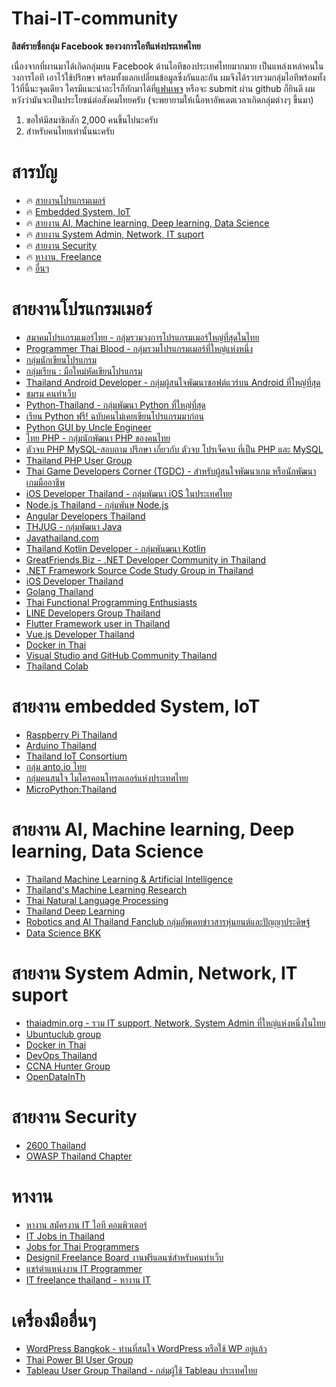 # Thai-IT-community 
__ลิสต์รายชื่อกลุ่ม Facebook ของวงการไอทีแห่งประเทศไทย__

เนื่องจากที่ผานมาได้เกิดกลุ่มบน Facebook ด้านไอทีของประเทศไทยมากมาย เป็นแหล่งเหล่าคนในวงการไอที เอาไว้ใช้ปรึกษา พร้อมทั้งแลกเปลี่ยนข้อมูลซึ่งกันและกัน ผมจึงได้รวบรวมกลุ่มไอทีพร้อมทั้งไว้ที่นี้นะจุดเดียว ใครมีแนะนำอะไรก็ทักมาได้ที่[แฟนเพจ](https://www.facebook.com/programmerthai/) หรือจะ submit ผ่าน github ก็ยินดี ผมหวังว่ามันจะเป็นประโยชน์ต่อสังคมไทยครับ (จะพยายามให้เนื้อหาอัพเดตเวลาเกิดกลุ่มต่างๆ ขึ้นมา)
 1. ขอให้มีสมาชิกสัก 2,000 คนขึ้นไปนะครับ
 2. สำหรับคนไทยเท่านั้นนะครับ


# สารบัญ
 
* :fire: [สายงานโปรแกรมเมอร์](#เสายงานโปรแกรมเมอร์)
* :fire: [Embedded System, IoT](#สายงาน-embedded-system-iot)
* :fire: [สายงาน AI, Machine learning, Deep learning, Data Science](#สายงาน-ai-machine-learning-deep-learning-data-science)
* :fire: [สายงาน System Admin, Network, IT suport](#สายงาน-system-admin-network-it-suport)
* :fire: [สายงาน Security](#สายงาน-security)
* :fire: [หางาน, Freelance](#หางาน)
* :fire: [อื่นๆ](#เอื่นๆ)

# สายงานโปรแกรมเมอร์
* [สมาคมโปรแกรมเมอร์ไทย - กลุ่มรวมวงการโปรแกรมเมอร์ใหญ่ที่สุดในไทย](https://www.facebook.com/groups/ThaiPGAssociateSociety/)
* [Programmer Thai Blood - กลุ่มรวมโปรแกรมเมอร์ที่ใหญ่แห่งหนึ่ง](https://www.facebook.com/groups/programmerthai/)
* [กลุ่มนักเขียนโปรแกรม](https://www.facebook.com/groups/131258331007039/)
* [กลุ่มเรียน : มือใหม่หัดเขียนโปรแกรม](https://www.facebook.com/groups/116054355228064/)
* [Thailand Android Developer - กลุ่มผู้สนใจพัฒนาซอฟต์แวร์บน Android ที่ใหญ่ที่สุด](https://www.facebook.com/groups/thaidroiddev/)
* [ชมรม คนทำเว็บ](https://www.facebook.com/groups/122558751110047/)
* [Python-Thailand - กลุ่มพัฒนา Python ที่ใหญ่ที่สุด](https://www.facebook.com/groups/admin.py.dev/)
* [เรียน Python ฟรี! ฉบับคนไม่เคยเขียนโปรแกรมมาก่อน](https://www.facebook.com/groups/2355598151437216/)
* [Python GUI by Uncle Engineer](https://www.facebook.com/groups/1721550277936854/)
* [ไทย PHP - กลุ่มนักพัฒนา PHP ของคนไทย](https://www.facebook.com/groups/134855003271201/)
* [ตัวจบ PHP MySQL-สอบถาม ปรึกษา เกี่ยวกับ ตัวจบ โปรเจ็คจบ ที่เป็น PHP และ MySQL](https://www.facebook.com/groups/149920381868037/)
* [Thailand PHP User Group](https://www.facebook.com/groups/thpug/)
* [Thai Game Developers Corner (TGDC) - สำหรับผู้สนใจพัฒนาเกม หรือนักพัฒนาเกมมืออาชีพ](https://www.facebook.com/groups/thaigamepad/)
* [iOS Developer Thailand - กลุ่มพัฒนา iOS ในประเทศไทย](https://www.facebook.com/groups/iosthailand/)
* [Node.js Thailand - กลุ่มพันษ Node.js](https://www.facebook.com/groups/node.th/)
* [Angular Developers Thailand](https://www.facebook.com/groups/angularjs.th/)
* [THJUG - กลุ่มพัฒนา Java](https://www.facebook.com/groups/thjug/)
* [Javathailand.com](https://www.facebook.com/groups/javathailand/?ref=group_browse_new)
* [Thailand Kotlin Developer - กลุ่มพันฒนา Kotlin](https://www.facebook.com/groups/872547279487598/)
* [GreatFriends.Biz - .NET Developer Community in Thailand](https://www.facebook.com/groups/greatfriends.biz/about/)
* [.NET Framework Source Code Study Group in Thailand](https://www.facebook.com/groups/studygroupof.net/)
* [iOS Developer Thailand](https://www.facebook.com/groups/iosthailand/)
* [Golang Thailand](https://www.facebook.com/groups/584867114995854)
* [Thai Functional Programming Enthusiasts](https://www.facebook.com/groups/310209089128699/)
* [LINE Developers Group Thailand](https://www.facebook.com/groups/LINEDEVTH/)
* [Flutter Framework user in Thailand](https://www.facebook.com/groups/1330912973657674/)
* [Vue.js Developer Thailand](https://www.facebook.com/groups/209687502909122/)
* [Docker in Thai](https://www.facebook.com/groups/858633044176588/)
* [Visual Studio and GitHub Community Thailand](www.facebook.com/groups/VisualStudioGitHubCommunityThailand/)
* [Thailand Colab](https://www.facebook.com/groups/colab.thailand/)


# สายงาน embedded System, IoT
* [Raspberry Pi Thailand](https://www.facebook.com/groups/rpi.th/)
* [Arduino Thailand](https://www.facebook.com/groups/arduino.thai/)
* [Thailand IoT Consortium](https://www.facebook.com/ThailandIoTConsortium/)
* [กลุ่ม anto.io ไทย](https://www.facebook.com/groups/anto.io/)
* [กลุ่มคนสนใจ ไมโครคอนโทรลเลอร์แห่งประเทศไทย](https://www.facebook.com/groups/448555958824892/)
* [MicroPython:Thailand](https://www.facebook.com/groups/109676182999340/)

# สายงาน AI, Machine learning, Deep learning, Data Science
* [Thailand Machine Learning & Artificial Intelligence](https://www.facebook.com/groups/941490879222335)
* [Thailand's Machine Learning Research](https://www.facebook.com/groups/164204783609455/)
* [Thai Natural Language Processing](https://www.facebook.com/groups/thainlp/)
* [Thailand Deep Learning](https://www.facebook.com/groups/988867541235062/)
* [Robotics and AI Thailand Fanclub กลุ่มอัพเดทข่าวสารหุ่นยนต์และปัญญาประดิษฐ์](https://www.facebook.com/groups/214171812372378/)
* [Data Science BKK](https://www.facebook.com/groups/dsbkkgroup/)

# สายงาน System Admin, Network, IT suport
* [thaiadmin.org - รวม IT support, Network, System Admin ที่ใหญ่แห่งหนึ่งในไทย](https://www.facebook.com/groups/thaiadmin/)
* [Ubuntuclub group](https://www.facebook.com/groups/ubuntuclub/)
* [Docker in Thai](https://www.facebook.com/groups/858633044176588/)
* [DevOps Thailand](https://www.facebook.com/groups/720597038025424/)
* [CCNA Hunter Group](https://www.facebook.com/groups/CCNAHunterGroup/)
* [OpenDataInTh](https://www.facebook.com/groups/OpenDataInTh/)

# สายงาน Security
* [2600 Thailand](https://www.facebook.com/groups/2600Thailand)
* [OWASP Thailand Chapter](https://www.facebook.com/groups/owaspthailand)
 
# หางาน
* [หางาน สมัครงาน IT ไอที คอมพิวเตอร์](https://www.facebook.com/groups/238251843552486/)
* [IT Jobs in Thailand](https://www.facebook.com/groups/ITOutsourceThailand/)
* [Jobs for Thai Programmers](https://www.facebook.com/groups/647718825333067/)
* [Designil Freelance Board งานฟรีแลนซ์สำหรับคนทำเว็บ](https://www.facebook.com/groups/designil.freelance/)
* [แชร์ตำแหน่งงาน IT Programmer](https://www.facebook.com/groups/1468094183497245/)
* [IT freelance thailand - หางาน IT](https://www.facebook.com/groups/216473652290797/)

# เครื่องมืออื่นๆ
* [WordPress Bangkok - ท่านที่สนใจ WordPress หรือใช้ WP อยู่แล้ว](https://www.facebook.com/groups/wpalliance/)
* [Thai Power BI User Group](https://www.facebook.com/groups/ThaiPowerBIUserGroup)
* [Tableau User Group Thailand - กล่มผู้ใช้ Tableau ประเทศไทย](https://www.facebook.com/groups/TableauUserGroupThailand/)
